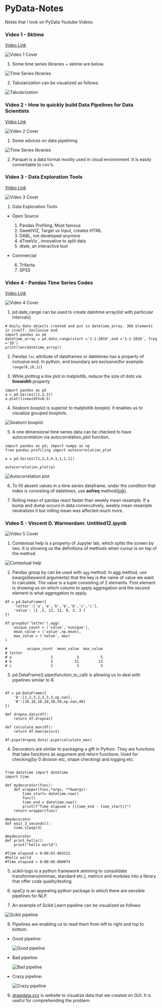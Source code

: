 # PyData-Notes
Notes that I took on PyData Youtube Videos

### Video 1 - Sktime

[Video Link](https://www.youtube.com/watch?v=Wf2naBHRo8Q&ab_channel=PyData)

![Video 1 Cover](https://github.com/MuhammedBuyukkinaci/PyData-Notes/blob/master/images/001/001_video_ss.png)


1) Some time series libraries + sktime are below.

![Time Series libraries](https://github.com/MuhammedBuyukkinaci/PyData-Notes/blob/master/images/001/001_time_series.jpeg)

2) Tabularization can be visualized as follows:

![Tabularization](https://github.com/MuhammedBuyukkinaci/PyData-Notes/blob/master/images/001/001_tabularization.jpeg)

### Video 2 - How to quickly build Data Pipelines for Data Scientists 


[Video Link](https://www.youtube.com/watch?v=XMnDCZhm9Go)

![Video 2 Cover](https://github.com/MuhammedBuyukkinaci/PyData-Notes/blob/master/images/002/002_video_ss.png)

1) Some advices on data pipelining

![Time Series libraries](https://github.com/MuhammedBuyukkinaci/PyData-Notes/blob/master/images/002/002_advices.png)

2) Parquet is a data format mostly used in cloud environment. It is easily convertable to csv's.


### Video 3 - Data Exploration Tools


[Video Link](https://www.youtube.com/watch?v=tiNQDY8ixXU)

![Video 3 Cover](https://github.com/MuhammedBuyukkinaci/PyData-Notes/blob/master/images/003/003_video_ss.png)


1) Data Exploration Tools

* Open Source

    1) Pandas Profiling, Most famous 
    2) SweetVIZ, Target vs Input, creates HTML
    3) DABL, not developed anymore 
    4) dTreeViz , innovative to split data
    5) dtale, an interactive tool

* Commercial

    6) Trifacta
    7) SPSS

### Video 4 - Pandas Time Series Codes


[Video Link](https://www.youtube.com/watch?v=8upGdZMlkYM)

![Video 4 Cover](https://github.com/MuhammedBuyukkinaci/PyData-Notes/blob/master/images/004/004_video_ss.png)

1) pd.date_range can be used to create datetime array(list with particular intervals)

```
# Daily date objects created and put in datetime_array. 366 elements in itself. Inclusive end.
import pandas as pd
datetime_array = pd.date_range(start ='1-1-2019',end ='1-1-2020', freq ='1D')
print(len(datetime_array))
```

2) Pandas `loc` attribute of dataframes or datetimes has a property of inclusive end. In python, end boundary are exclusive(for example: `range(0,10,1)`)

3) While plotting a line plot in matplotlib, reduce the size of dots via **linewidth** property

```
import pandas as pd
a = pd.Series([1,2,3])
a.plot(linewidth=0.5)
```

4) Seaborn boxplot is superior to matplotlib boxplot. It enables us to visualize grouped boxplots.

![Seaborn boxplot](https://github.com/MuhammedBuyukkinaci/PyData-Notes/blob/master/images/004/004_seaborn.png)


5) A one dimensional time series data can be checked to have autocorrelation via autocorrelation_plot function.

```
import pandas as pd; import numpy as np
from pandas.profiling import autocorrelation_plot

a = pd.Series([1,2,3,4,1,1,1,1])

autocorrelation_plot(a)
```

![Autocorrelation plot](https://github.com/MuhammedBuyukkinaci/PyData-Notes/blob/master/images/004/004_autocorrelation.png)

6) To fill absent values in a time series dataframe, under the condition that index is consisting of datetimes, use **asfreq** method([link](https://pandas.pydata.org/docs/reference/api/pandas.DataFrame.asfreq.html)).

7) Rolling mean of pandas react faster than weekly mean resample. If a bump and dump occurs in data consecutively, weekly mean resample neutralizes it but rolling mean was affected much more.

### Video 5 - Vincent D. Warmerdam: Untitled12.ipynb

![Video 5 Cover](https://github.com/MuhammedBuyukkinaci/PyData-Notes/blob/master/images/005/005_video_ss.png)

1) Contextual help is a property of Jupyter lab, which splits the screen by two. It is showing us the definitions of methods when cursur is on top of the method.

![Contextual help](https://github.com/MuhammedBuyukkinaci/PyData-Notes/blob/master/images/005/005_contextual_help.png)

2) Pandas group by can be used with `agg` method. In agg method, use kwargs(keyword arguments) that the key is the name of value we want to calculate. The value is a tuple consisting of 2 elements. First element is showing us on which column to apply aggregation and the second element is what aggregation to apply.

```
df = pd.DataFrame({
    'letter':['a','a','b','b','b','c','c'],
    'value': [1 ,5, 13, 12, 8, 3, 3 ]
})

df.groupby('letter').agg(
    unique_count = ('value','nunique'),
    mean_value = ('value',np.mean),
    max_value = ('value', max)
)

#         unique_count  mean_value  max_value
# letter                                     
# a                  2           3          5
# b                  3          11         13
# c                  1           3          3

```

3) pd.DataFrame().pipe(function_to_call) is allowing us to deal with pipelines similar to R.

```

df = pd.DataFrame({
    'A':[1,2,3,1,2,3,3,np.nan],
    'B':[10,10,10,20,30,50,np.nan,40]
})

def dropna_data(df):
    return df.dropna()

def calculate_max(df):
    return df.max(axis=1)

df.pipe(dropna_data).pipe(calculate_max)

```

4) Decorators are similar to packaging a gift in Python. They are functions that take functions as asgument and return functions. Used for checking(by 0 division etc, shape checking) and logging etc.

```

from datetime import datetime
import time

def mydecorator(func):
    def wrapper(func,*args, **kwargs):
        time_start= datetime.now()
        func()
        time_end = datetime.now()
        print(f"Time elapsed = {(time_end - time_start)}")
    return wrapper(func)

@mydecorator
def wait_3_seconds():
    time.sleep(3)

@mydecorator
def print_hello():
    print("hello world")

#Time elapsed = 0:00:03.003321
#hello world
#Time elapsed = 0:00:00.000074

```

5)  scikit-logo is a python framework aimimng to consolidate transformers(minmax, standard etc.), metrics and modules into a library that offer code quality/testing.

6) spaCy is an appealing python package in which there are sensible pipelines for NLP.

7) An example of Scikit Learn pipeline can be visualized as follows:

![Scikit pipeline](https://github.com/MuhammedBuyukkinaci/PyData-Notes/blob/master/images/005/005_scikit_pipeline.jpeg)


8) Pipelines are enabling us to read them from left to right and top to bottom.

* Good pipeline:

    ![Good pipeline](https://github.com/MuhammedBuyukkinaci/PyData-Notes/blob/master/images/005/005_good_pipeline.jpeg)

* Bad pipeline:

    ![Bad pipeline](https://github.com/MuhammedBuyukkinaci/PyData-Notes/blob/master/images/005/005_bad_pipeline.jpeg)

* Crazy pipeline:

    ![Crazy pipeline](https://github.com/MuhammedBuyukkinaci/PyData-Notes/blob/master/images/005/005_crazy_pipeline.jpeg)

9) [drawdata.xyz](https://drawdata.xyz) is website to visualize data that we created on GUI. It is useful for comprehending the problem.

